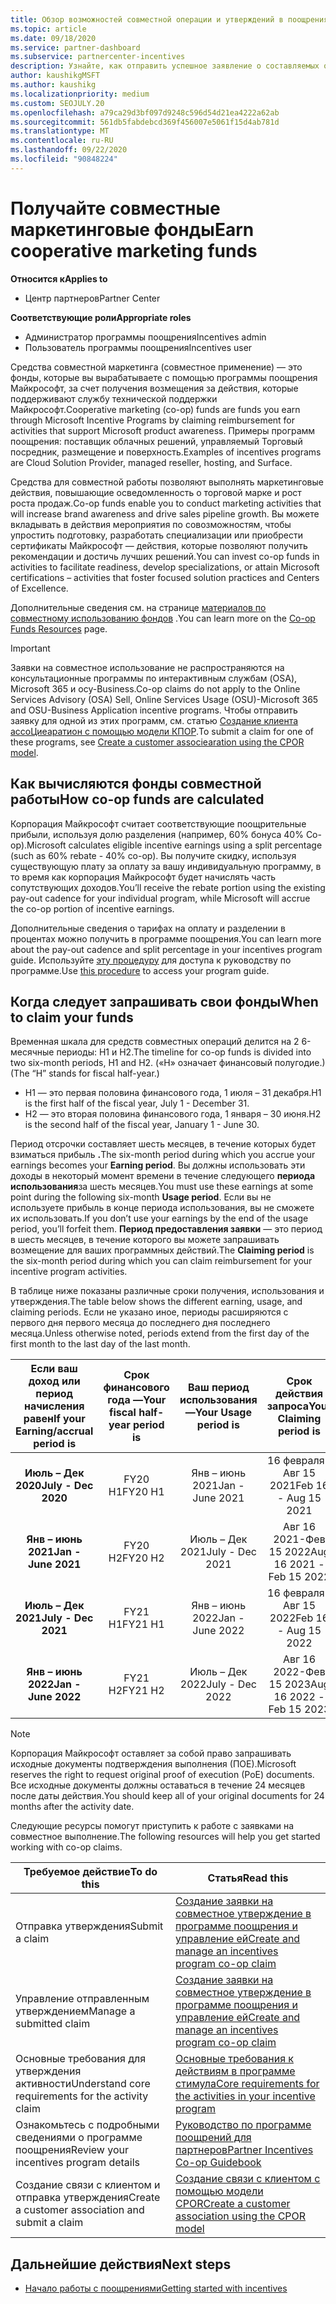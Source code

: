 ```yaml
---
title: Обзор возможностей совместной операции и утверждений в поощрениях
ms.topic: article
ms.date: 09/18/2020
ms.service: partner-dashboard
ms.subservice: partnercenter-incentives
description: Узнайте, как отправить успешное заявление о составляемых операциях для поощрения, организуя соответствующую документацию, счета, заявления и подтверждение выполнения.
author: kaushikgMSFT
ms.author: kaushikg
ms.localizationpriority: medium
ms.custom: SEOJULY.20
ms.openlocfilehash: a79ca29d3bf097d9248c596d54d21ea4222a62ab
ms.sourcegitcommit: 561db5fabdebcd369f456007e5061f15d4ab781d
ms.translationtype: MT
ms.contentlocale: ru-RU
ms.lasthandoff: 09/22/2020
ms.locfileid: "90848224"
---
```

# <a name="earn-cooperative-marketing-funds"></a><span data-ttu-id="54f75-103">Получайте совместные маркетинговые фонды</span><span class="sxs-lookup"><span data-stu-id="54f75-103">Earn cooperative marketing funds</span></span>

<span data-ttu-id="54f75-104">**Относится к**</span><span class="sxs-lookup"><span data-stu-id="54f75-104">**Applies to**</span></span>

- <span data-ttu-id="54f75-105">Центр партнеров</span><span class="sxs-lookup"><span data-stu-id="54f75-105">Partner Center</span></span>

<span data-ttu-id="54f75-106">**Соответствующие роли**</span><span class="sxs-lookup"><span data-stu-id="54f75-106">**Appropriate roles**</span></span>

- <span data-ttu-id="54f75-107">Администратор программы поощрения</span><span class="sxs-lookup"><span data-stu-id="54f75-107">Incentives admin</span></span>
- <span data-ttu-id="54f75-108">Пользователь программы поощрения</span><span class="sxs-lookup"><span data-stu-id="54f75-108">Incentives user</span></span>

<span data-ttu-id="54f75-109">Средства совместной маркетинга (совместное применение) — это фонды, которые вы вырабатываете с помощью программы поощрения Майкрософт, за счет получения возмещения за действия, которые поддерживают службу технической поддержки Майкрософт.</span><span class="sxs-lookup"><span data-stu-id="54f75-109">Cooperative marketing (co-op) funds are funds you earn through Microsoft Incentive Programs by claiming reimbursement for activities that support Microsoft product awareness.</span></span> <span data-ttu-id="54f75-110">Примеры программ поощрения: поставщик облачных решений, управляемый Торговый посредник, размещение и поверхность.</span><span class="sxs-lookup"><span data-stu-id="54f75-110">Examples of incentives programs are Cloud Solution Provider, managed reseller, hosting, and Surface.</span></span>

<span data-ttu-id="54f75-111">Средства для совместной работы позволяют выполнять маркетинговые действия, повышающие осведомленность о торговой марке и рост роста продаж.</span><span class="sxs-lookup"><span data-stu-id="54f75-111">Co-op funds enable you to conduct marketing activities that will increase brand awareness and drive sales pipeline growth.</span></span> <span data-ttu-id="54f75-112">Вы можете вкладывать в действия мероприятия по совозможностям, чтобы упростить подготовку, разработать специализации или приобрести сертификаты Майкрософт — действия, которые позволяют получить рекомендации и достичь лучших решений.</span><span class="sxs-lookup"><span data-stu-id="54f75-112">You can invest co-op funds in activities to facilitate readiness, develop specializations, or attain Microsoft certifications – activities that foster focused solution practices and Centers of Excellence.</span></span>

<span data-ttu-id="54f75-113">Дополнительные сведения см. на странице [материалов по совместному использованию фондов](https://partner.microsoft.com/asset/collection/co-op-funds-resources#/) .</span><span class="sxs-lookup"><span data-stu-id="54f75-113">You can learn more on the [Co-op Funds Resources](https://partner.microsoft.com/asset/collection/co-op-funds-resources#/) page.</span></span>

>[!Important]
><span data-ttu-id="54f75-114">Заявки на совместное использование не распространяются на консультационные программы по интерактивным службам (OSA), Microsoft 365 и осу-Business.</span><span class="sxs-lookup"><span data-stu-id="54f75-114">Co-op claims do not apply to the Online Services Advisory (OSA) Sell, Online Services Usage (OSU)-Microsoft 365 and OSU-Business Application incentive programs.</span></span> <span data-ttu-id="54f75-115">Чтобы отправить заявку для одной из этих программ, см. статью [Создание клиента ассоЦиеаратион с помощью модели КПОР](submit-osa-claim.md).</span><span class="sxs-lookup"><span data-stu-id="54f75-115">To submit a claim for one of these programs, see [Create a customer associearation using the CPOR model](submit-osa-claim.md).</span></span>

## <a name="how-co-op-funds-are-calculated"></a><span data-ttu-id="54f75-116">Как вычисляются фонды совместной работы</span><span class="sxs-lookup"><span data-stu-id="54f75-116">How co-op funds are calculated</span></span>

<span data-ttu-id="54f75-117">Корпорация Майкрософт считает соответствующие поощрительные прибыли, используя долю разделения (например, 60% бонуса 40% Co-op).</span><span class="sxs-lookup"><span data-stu-id="54f75-117">Microsoft calculates eligible incentive earnings using a split percentage (such as 60% rebate - 40% co-op).</span></span> <span data-ttu-id="54f75-118">Вы получите скидку, используя существующую плату за оплату за вашу индивидуальную программу, в то время как корпорация Майкрософт будет начислять часть сопутствующих доходов.</span><span class="sxs-lookup"><span data-stu-id="54f75-118">You’ll receive the rebate portion using the existing pay-out cadence for your individual program, while Microsoft will accrue the co-op portion of incentive earnings.</span></span>

<span data-ttu-id="54f75-119">Дополнительные сведения о тарифах на оплату и разделении в процентах можно получить в программе поощрения.</span><span class="sxs-lookup"><span data-stu-id="54f75-119">You can learn more about the pay-out cadence and split percentage in your incentives program guide.</span></span> <span data-ttu-id="54f75-120">Используйте [эту процедуру](incentives-determined-your-program-eligibility.md) для доступа к руководству по программе.</span><span class="sxs-lookup"><span data-stu-id="54f75-120">Use [this procedure](incentives-determined-your-program-eligibility.md) to access your program guide.</span></span>

## <a name="when-to-claim-your-funds"></a><span data-ttu-id="54f75-121">Когда следует запрашивать свои фонды</span><span class="sxs-lookup"><span data-stu-id="54f75-121">When to claim your funds</span></span>

<span data-ttu-id="54f75-122">Временная шкала для средств совместных операций делится на 2 6-месячные периоды: H1 и H2.</span><span class="sxs-lookup"><span data-stu-id="54f75-122">The timeline for co-op funds is divided into two six-month periods, H1 and H2.</span></span> <span data-ttu-id="54f75-123">(«H» означает финансовый полугодие.)</span><span class="sxs-lookup"><span data-stu-id="54f75-123">(The “H” stands for fiscal half-year.)</span></span>

- <span data-ttu-id="54f75-124">H1 — это первая половина финансового года, 1 июля – 31 декабря.</span><span class="sxs-lookup"><span data-stu-id="54f75-124">H1 is the first half of the fiscal year, July 1 - December 31.</span></span>
- <span data-ttu-id="54f75-125">H2 — это вторая половина финансового года, 1 января – 30 июня.</span><span class="sxs-lookup"><span data-stu-id="54f75-125">H2 is the second half of the fiscal year, January 1 - June 30.</span></span>

<span data-ttu-id="54f75-126">Период отсрочки составляет шесть месяцев, в течение которых будет взиматься прибыль **.**</span><span class="sxs-lookup"><span data-stu-id="54f75-126">The six-month period during which you accrue your earnings becomes your **Earning period**.</span></span> <span data-ttu-id="54f75-127">Вы должны использовать эти доходы в некоторый момент времени в течение следующего **периода использования**за шесть месяцев.</span><span class="sxs-lookup"><span data-stu-id="54f75-127">You must use these earnings at some point during the following six-month **Usage period**.</span></span> <span data-ttu-id="54f75-128">Если вы не используете прибыль в конце периода использования, вы не сможете их использовать.</span><span class="sxs-lookup"><span data-stu-id="54f75-128">If you don’t use your earnings by the end of the usage period, you’ll forfeit them.</span></span> <span data-ttu-id="54f75-129">**Период предоставления заявки** — это период в шесть месяцев, в течение которого вы можете запрашивать возмещение для ваших программных действий.</span><span class="sxs-lookup"><span data-stu-id="54f75-129">The **Claiming period** is the six-month period during which you can claim reimbursement for your incentive program activities.</span></span>

<span data-ttu-id="54f75-130">В таблице ниже показаны различные сроки получения, использования и утверждения.</span><span class="sxs-lookup"><span data-stu-id="54f75-130">The table below shows the different earning, usage, and claiming periods.</span></span> <span data-ttu-id="54f75-131">Если не указано иное, периоды расширяются с первого дня первого месяца до последнего дня последнего месяца.</span><span class="sxs-lookup"><span data-stu-id="54f75-131">Unless otherwise noted, periods extend from the first day of the first month to the last day of the last month.</span></span>

|  <span data-ttu-id="54f75-132">Если ваш доход или период начисления равен</span><span class="sxs-lookup"><span data-stu-id="54f75-132">If your Earning/accrual period is</span></span>  |<span data-ttu-id="54f75-133">Срок финансового года —</span><span class="sxs-lookup"><span data-stu-id="54f75-133">Your fiscal half-year period is</span></span>  |  <span data-ttu-id="54f75-134">Ваш период использования —</span><span class="sxs-lookup"><span data-stu-id="54f75-134">Your Usage period is</span></span>  |  <span data-ttu-id="54f75-135">Срок действия запроса</span><span class="sxs-lookup"><span data-stu-id="54f75-135">Your Claiming period is</span></span>  |
| :-----------: | :-----------: | :-----------: | :-----------: |
|<span data-ttu-id="54f75-136">**Июль – Дек 2020**</span><span class="sxs-lookup"><span data-stu-id="54f75-136">**July - Dec 2020**</span></span>| <span data-ttu-id="54f75-137">FY20 H1</span><span class="sxs-lookup"><span data-stu-id="54f75-137">FY20 H1</span></span>  |  <span data-ttu-id="54f75-138">Янв – июнь 2021</span><span class="sxs-lookup"><span data-stu-id="54f75-138">Jan - June 2021</span></span>  |  <span data-ttu-id="54f75-139">16 февраля-Авг 15 2021</span><span class="sxs-lookup"><span data-stu-id="54f75-139">Feb 16 - Aug 15 2021</span></span>  |
|<span data-ttu-id="54f75-140">**Янв – июнь 2021**</span><span class="sxs-lookup"><span data-stu-id="54f75-140">**Jan - June 2021**</span></span> |  <span data-ttu-id="54f75-141">FY20 H2</span><span class="sxs-lookup"><span data-stu-id="54f75-141">FY20 H2</span></span>  |  <span data-ttu-id="54f75-142">Июль – Дек 2021</span><span class="sxs-lookup"><span data-stu-id="54f75-142">July - Dec 2021</span></span>  |  <span data-ttu-id="54f75-143">Авг 16 2021-Фев 15 2022</span><span class="sxs-lookup"><span data-stu-id="54f75-143">Aug 16 2021 - Feb 15 2022</span></span>  |
|<span data-ttu-id="54f75-144">**Июль – Дек 2021**</span><span class="sxs-lookup"><span data-stu-id="54f75-144">**July - Dec 2021**</span></span>|  <span data-ttu-id="54f75-145">FY21 H1</span><span class="sxs-lookup"><span data-stu-id="54f75-145">FY21 H1</span></span>  |  <span data-ttu-id="54f75-146">Янв – июнь 2022</span><span class="sxs-lookup"><span data-stu-id="54f75-146">Jan - June 2022</span></span>  |  <span data-ttu-id="54f75-147">16 февраля-Авг 15 2022</span><span class="sxs-lookup"><span data-stu-id="54f75-147">Feb 16 - Aug 15 2022</span></span>  |
|<span data-ttu-id="54f75-148">**Янв – июнь 2022**</span><span class="sxs-lookup"><span data-stu-id="54f75-148">**Jan - June 2022**</span></span> |  <span data-ttu-id="54f75-149">FY21 H2</span><span class="sxs-lookup"><span data-stu-id="54f75-149">FY21 H2</span></span>  |  <span data-ttu-id="54f75-150">Июль – Дек 2022</span><span class="sxs-lookup"><span data-stu-id="54f75-150">July - Dec 2022</span></span>  |  <span data-ttu-id="54f75-151">Авг 16 2022-Фев 15 2023</span><span class="sxs-lookup"><span data-stu-id="54f75-151">Aug 16 2022 - Feb 15 2023</span></span>  |

>[!NOTE]
><span data-ttu-id="54f75-152">Корпорация Майкрософт оставляет за собой право запрашивать исходные документы подтверждения выполнения (ПОЕ).</span><span class="sxs-lookup"><span data-stu-id="54f75-152">Microsoft reserves the right to request original proof of execution (PoE) documents.</span></span> <span data-ttu-id="54f75-153">Все исходные документы должны оставаться в течение 24 месяцев после даты действия.</span><span class="sxs-lookup"><span data-stu-id="54f75-153">You should keep all of your original documents for 24 months after the activity date.</span></span>

<span data-ttu-id="54f75-154">Следующие ресурсы помогут приступить к работе с заявками на совместное выполнение.</span><span class="sxs-lookup"><span data-stu-id="54f75-154">The following resources will help you get started working with co-op claims.</span></span>

| <span data-ttu-id="54f75-155">Требуемое действие</span><span class="sxs-lookup"><span data-stu-id="54f75-155">To do this</span></span> | <span data-ttu-id="54f75-156">Статья</span><span class="sxs-lookup"><span data-stu-id="54f75-156">Read this</span></span> |
| ------ | ----------- |
| <span data-ttu-id="54f75-157">Отправка утверждения</span><span class="sxs-lookup"><span data-stu-id="54f75-157">Submit a claim</span></span> |  [<span data-ttu-id="54f75-158">Создание заявки на совместное утверждение в программе поощрения и управление ей</span><span class="sxs-lookup"><span data-stu-id="54f75-158">Create and manage an incentives program co-op claim</span></span>](create-incentives-claims.md)  |
| <span data-ttu-id="54f75-159">Управление отправленным утверждением</span><span class="sxs-lookup"><span data-stu-id="54f75-159">Manage a submitted claim</span></span> | [<span data-ttu-id="54f75-160">Создание заявки на совместное утверждение в программе поощрения и управление ей</span><span class="sxs-lookup"><span data-stu-id="54f75-160">Create and manage an incentives program co-op claim</span></span>](create-incentives-claims.md)    |
| <span data-ttu-id="54f75-161">Основные требования для утверждения активности</span><span class="sxs-lookup"><span data-stu-id="54f75-161">Understand core requirements for the activity claim</span></span> | [<span data-ttu-id="54f75-162">Основные требования к действиям в программе стимула</span><span class="sxs-lookup"><span data-stu-id="54f75-162">Core requirements for the activities in your incentive program</span></span>](core-requirements.md)   |
| <span data-ttu-id="54f75-163">Ознакомьтесь с подробными сведениями о программе поощрения</span><span class="sxs-lookup"><span data-stu-id="54f75-163">Review your incentives program details</span></span> | [<span data-ttu-id="54f75-164">Руководство по программе поощрений для партнеров</span><span class="sxs-lookup"><span data-stu-id="54f75-164">Partner Incentives Co-op Guidebook</span></span>](https://assetsprod.microsoft.com/co-op-guidebook.pdf)  |
| <span data-ttu-id="54f75-165">Создание связи с клиентом и отправка утверждения</span><span class="sxs-lookup"><span data-stu-id="54f75-165">Create a customer association and submit a claim</span></span> | [<span data-ttu-id="54f75-166">Создание связи с клиентом с помощью модели CPOR</span><span class="sxs-lookup"><span data-stu-id="54f75-166">Create a customer association using the CPOR model</span></span>](submit-osa-claim.md)   |

## <a name="next-steps"></a><span data-ttu-id="54f75-167">Дальнейшие действия</span><span class="sxs-lookup"><span data-stu-id="54f75-167">Next steps</span></span>

- [<span data-ttu-id="54f75-168">Начало работы с поощрениями</span><span class="sxs-lookup"><span data-stu-id="54f75-168">Getting started with incentives</span></span>](incentives-get-started-intro.md)
